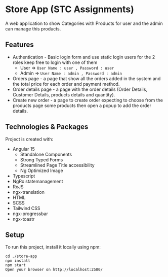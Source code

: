 # Store App (STC Assignments)

A web application to show Categories with Products for user and the admin can manage this products.

## Features

- Authentication - Basic login form and use static login users for the 2 roles keep free to login with one of them
  - User => `User Name : user , Password : user `
  - Admin => `User Name : admin , Password : admin `
- Orders page - a page that show all the orders added in the system and the total price for each
  order and payment method.
- Order details page - a page with the order details (Order Details, Customer Details, products
  details and quantity).
- Create new order - a page to create order expecting to choose from the products page some products
  then open a popup to add the order details.

## Technologies & Packages

Project is created with:

- Angular 15
  - Standalone Components
  - Strong Typed Forms
  - Streamlined Page Title accessibility
  - Ng Optimized Image
- Typescript
- NgRx statemanagement
- RxJS
- ngx-translation
- HTML
- SCSS
- Tailwind CSS
- ngx-progressbar
- ngx-toastr

## Setup

To run this project, install it locally using npm:

```pwsh
cd ./store-app
npm install
npm start
Open your browser on http://localhost:2500/
```
